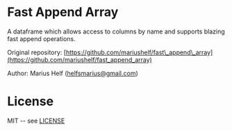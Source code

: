 # Fast Append Array


A dataframe which allows access to columns by name and supports blazing fast append operations.

Original repository: [https://github.com/mariushelf/fast\_append\_array](https://github.com/mariushelf/fast_append_array)

Author: Marius Helf 
  ([helfsmarius@gmail.com](mailto:helfsmarius@gmail.com))


# License

MIT -- see [LICENSE](LICENSE)

